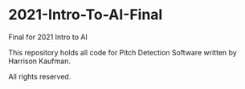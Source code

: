 # 2021-Intro-To-AI-Final
Final for 2021 Intro to AI

This repository holds all code for Pitch Detection Software written by Harrison Kaufman.

All rights reserved.
